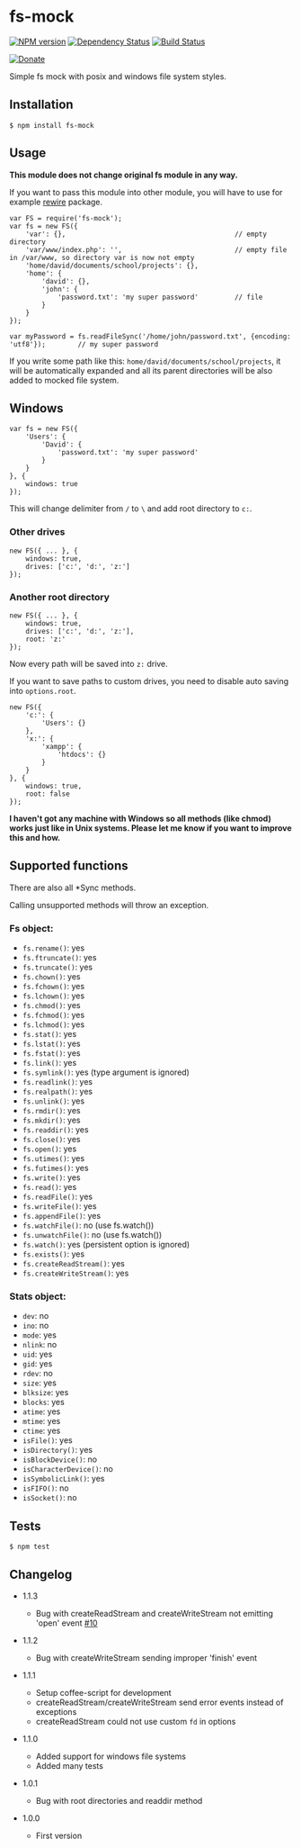 # fs-mock

[![NPM version](https://img.shields.io/npm/v/fs-mock.svg?style=flat-square)](http://badge.fury.io/js/fs-mock)
[![Dependency Status](https://img.shields.io/gemnasium/sakren/node-fs-mock.svg?style=flat-square)](https://gemnasium.com/sakren/node-fs-mock)
[![Build Status](https://img.shields.io/travis/sakren/node-fs-mock.svg?style=flat-square)](https://travis-ci.org/sakren/node-fs-mock)

[![Donate](https://img.shields.io/badge/donate-PayPal-brightgreen.svg?style=flat-square)](https://www.paypal.com/cgi-bin/webscr?cmd=_s-xclick&hosted_button_id=89MDP3DHWXYPW)

Simple fs mock with posix and windows file system styles.

## Installation

```
$ npm install fs-mock
```

## Usage

**This module does not change original fs module in any way.**

If you want to pass this module into other module, you will have to use for example [rewire](https://github.com/jhnns/rewire)
package.

```
var FS = require('fs-mock');
var fs = new FS({
	'var': {},											// empty directory
	'var/www/index.php': '',							// empty file in /var/www, so directory var is now not empty
	'home/david/documents/school/projects': {},
	'home': {
		'david': {},
		'john': {
			'password.txt': 'my super password'			// file
		}
	}
});

var myPassword = fs.readFileSync('/home/john/password.txt', {encoding: 'utf8'});		// my super password
```

If you write some path like this: `home/david/documents/school/projects`, it will be automatically expanded and all its
parent directories will be also added to mocked file system.

## Windows

```
var fs = new FS({
	'Users': {
		'David': {
			'password.txt': 'my super password'
		}
	}
}, {
	windows: true
});
```

This will change delimiter from `/` to `\` and add root directory to `c:`.

### Other drives

```
new FS({ ... }, {
	windows: true,
	drives: ['c:', 'd:', 'z:']
});
```

### Another root directory

```
new FS({ ... }, {
	windows: true,
	drives: ['c:', 'd:', 'z:'],
	root: 'z:'
});
```

Now every path will be saved into `z:` drive.

If you want to save paths to custom drives, you need to disable auto saving into `options.root`.

```
new FS({
	'c:': {
		'Users': {}
	},
	'x:': {
		'xampp': {
			'htdocs': {}
		}
	}
}, {
	windows: true,
	root: false
});
```

**I haven't got any machine with Windows so all methods (like chmod) works just like in Unix systems. Please let me know
if you want to improve this and how.**

## Supported functions

There are also all *Sync methods.

Calling unsupported methods will throw an exception.

### Fs object:

* `fs.rename()`: yes
* `fs.ftruncate()`: yes
* `fs.truncate()`: yes
* `fs.chown()`: yes
* `fs.fchown()`: yes
* `fs.lchown()`: yes
* `fs.chmod()`: yes
* `fs.fchmod()`: yes
* `fs.lchmod()`: yes
* `fs.stat()`: yes
* `fs.lstat()`: yes
* `fs.fstat()`: yes
* `fs.link()`: yes
* `fs.symlink()`: yes (type argument is ignored)
* `fs.readlink()`: yes
* `fs.realpath()`: yes
* `fs.unlink()`: yes
* `fs.rmdir()`: yes
* `fs.mkdir()`: yes
* `fs.readdir()`: yes
* `fs.close()`: yes
* `fs.open()`: yes
* `fs.utimes()`: yes
* `fs.futimes()`: yes
* `fs.write()`: yes
* `fs.read()`: yes
* `fs.readFile()`: yes
* `fs.writeFile()`: yes
* `fs.appendFile()`: yes
* `fs.watchFile()`: no (use fs.watch())
* `fs.unwatchFile()`: no (use fs.watch())
* `fs.watch()`: yes (persistent option is ignored)
* `fs.exists()`: yes
* `fs.createReadStream()`: yes
* `fs.createWriteStream()`: yes

### Stats object:

* `dev`: no
* `ino`: no
* `mode`: yes
* `nlink`: no
* `uid`: yes
* `gid`: yes
* `rdev`: no
* `size`: yes
* `blksize`: yes
* `blocks`: yes
* `atime`: yes
* `mtime`: yes
* `ctime`: yes
* `isFile()`: yes
* `isDirectory()`: yes
* `isBlockDevice()`: no
* `isCharacterDevice()`: no
* `isSymbolicLink()`: yes
* `isFIFO()`: no
* `isSocket()`: no

## Tests

```
$ npm test
```

## Changelog

* 1.1.3
	+ Bug with createReadStream and createWriteStream not emitting 'open' event [#10](https://github.com/sakren/node-fs-mock/pull/10)

* 1.1.2
	+ Bug with createWriteStream sending improper 'finish' event

* 1.1.1
	+ Setup coffee-script for development
	+ createReadStream/createWriteStream send error events instead of exceptions
	+ createReadStream could not use custom `fd` in options

* 1.1.0
	+ Added support for windows file systems
	+ Added many tests

* 1.0.1
	+ Bug with root directories and readdir method

* 1.0.0
	+ First version
